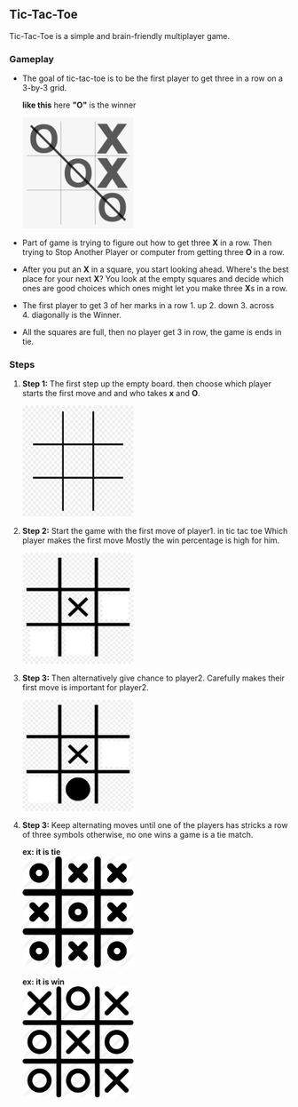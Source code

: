 ## Tic-Tac-Toe
Tic-Tac-Toe is a simple and brain-friendly multiplayer game.

### Gameplay
* The goal of tic-tac-toe is to be the first player to get three in a row on a 3-by-3 grid.

  **like this**  here **"O"** is the winner <br>

  <img src="win.png" width="200" height="200" >

* Part of  game is trying to figure out how to get three **X** in a row. 
  Then trying to Stop Another Player or computer from getting three **O** in a row.

* After you put an **X** in a square, you start looking ahead. Where's the best place for your next **X**? 
  You look at the empty squares and decide which ones are good choices which ones might let you make three **X**s in a row.

* The first player to get 3 of her marks in a row 
       1. up 
       2. down
       3. across  
       4. diagonally 
    is the Winner.   

* All the squares are full, then no player get 3 in row, the game is ends in tie.

### Steps
1. **Step 1:** The first step up the empty board. then choose which player 
    starts the first move and and who takes **x** and **O**.

     <img src="empty.png" width="200" height="200" >

2. **Step 2:** Start the game with the first move of player1. in tic tac toe Which player makes 
   the first move Mostly the win percentage is high for him.

   <img src="step1.png" width="200" height="200" >

3. **Step 3:** Then alternatively give chance to player2. 
   Carefully makes their first move is important for player2.

   <img src="steps.png" width="200" height="200" >

4.  **Step 3:** Keep alternating moves until one of the players has stricks a row of three symbols otherwise, no one wins a game is a tie match.

    **ex: it is tie**<br>
    <img src="tie1.png" width="200" height="200" >

    **ex: it is win**<br>
    <img src="win2.png" width="200" height="200" >







